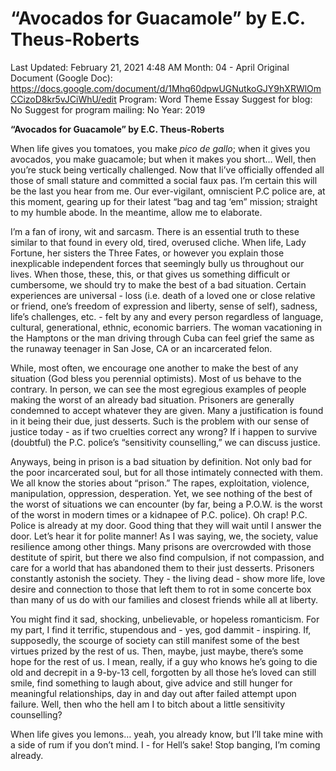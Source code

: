 # “Avocados for Guacamole” by E.C. Theus-Roberts

Last Updated: February 21, 2021 4:48 AM
Month: 04 - April
Original Document (Google Doc): https://docs.google.com/document/d/1Mhq60dpwUGNutkoGJY9hXRWlOmCCizoD8kr5vJCiWhU/edit
Program: Word Theme Essay
Suggest for blog: No
Suggest for program mailing: No
Year: 2019

**“Avocados for Guacamole” by E.C. Theus-Roberts**

When life gives you tomatoes, you make *pico de gallo*; when it gives you avocados, you make guacamole; but when it makes you short… Well, then you’re stuck being vertically challenged. Now that Ii’ve officially offended all those of small stature and committed a social faux pas. I’m certain this will be the last you hear from me. Our ever-vigilant, omniscient P.C police are, at this moment, gearing up for their latest “bag and tag ‘em” mission; straight to my humble abode. In the meantime, allow me to elaborate.

I’m a fan of irony, wit and sarcasm. There is an essential truth to these similar to that found in every old, tired, overused cliche. When life, Lady Fortune, her sisters the Three Fates, or however you explain those inexplicable independent forces that seemingly bully us throughout our lives. When those, these, this, or that gives us something difficult or cumbersome, we should try to make the best of a bad situation. Certain experiences are universal - loss (i.e. death of a loved one or close relative or friend, one’s freedom of expression and liberty, sense of self), sadness, life’s challenges, etc. - felt by any and every person regardless of language, cultural, generational, ethnic, economic barriers. The woman vacationing in the Hamptons or the man driving through Cuba can feel grief the same as the runaway teenager in San Jose, CA or an incarcerated felon.

While, most often, we encourage one another to make the best of any situation (God bless you perennial optimists). Most of us behave to the contrary. In person, we can see the most egregious examples of people making the worst of an already bad situation. Prisoners are generally condemned to accept whatever they are given. Many a justification is found in it being their due, just desserts. Such is the problem with our sense of justice today - as if two cruelties correct any wrong? If i happen to survive (doubtful) the P.C. police’s “sensitivity counselling,” we can discuss justice.

Anyways, being in prison is a bad situation by definition. Not only bad for the poor incarcerated soul, but for all those intimately connected with them. We all know the stories about “prison.” The rapes, exploitation, violence, manipulation, oppression, desperation. Yet, we see nothing of the best of the worst of situations we can encounter (by far, being a P.O.W. is the worst of the worst in modern times or a kidnapee of P.C. police). Oh crap! P.C. Police is already at my door. Good thing that they will wait until I answer the door. Let’s hear it for polite manner! As I was saying, we, the society, value resilience among other things. Many prisons are overcrowded with those destitute of spirit, but there we also find compulsion, if not compassion, and care for a world that has abandoned them to their just desserts. Prisoners constantly astonish the society. They - the living dead - show more life, love desire and connection to those that left them to rot in some concerte box than many of us do with our families and closest friends while all at liberty.

You might find it sad, shocking, unbelievable, or hopeless romanticism. For my part, I find it terrific, stupendous and - yes, god dammit - inspiring. If, supposedly, the scourge of society can still manifest some of the best virtues prized by the rest of us. Then, maybe, just maybe, there’s some hope for the rest of us. I mean, really, if a guy who knows he’s going to die old and decrepit in a 9-by-13 cell, forgotten by all those he’s loved can still smile, find something to laugh about, give advice and still hunger for meaningful relationships, day in and day out after failed attempt upon failure. Well, then who the hell am I to bitch about a little sensitivity counselling?

When life gives you lemons… yeah, you already know, but I’ll take mine with a side of rum if you don’t mind. I - for Hell’s sake! Stop banging, I’m coming already.